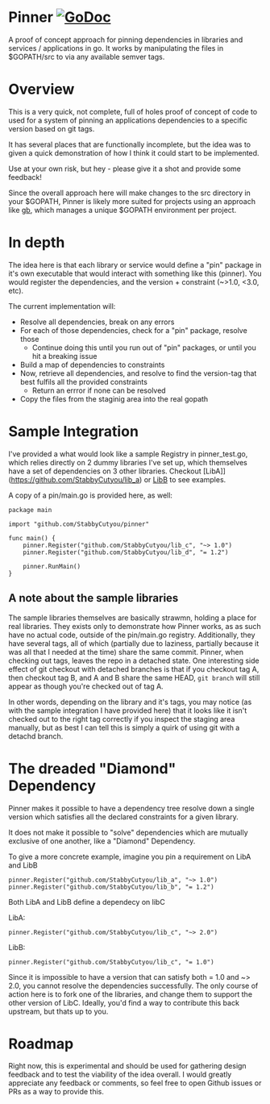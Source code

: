 # Pinner [![GoDoc](http://img.shields.io/badge/go-documentation-blue.svg?style=flat-square)](http://godoc.org/github.com/StabbyCutyou/pinner)
A proof of concept approach for pinning dependencies in libraries and services / applications
in go. It works by manipulating the files in $GOPATH/src to via any available semver tags.

# Overview
This is a very quick, not complete, full of holes proof of concept of code to used
for a system of pinning an applications dependencies to a specific version based
on git tags.

It has several places that are functionally incomplete, but the idea was to given
a quick demonstration of how I think it could start to be implemented.

Use at your own risk, but hey - please give it a shot and provide some feedback!

Since the overall approach here will make changes to the src directory in your $GOPATH,
Pinner is likely more suited for projects using an approach like [gb](getgb.io),
which manages a unique $GOPATH environment per project.

# In depth
The idea here is that each library or service would define a "pin" package in it's
own executable that would interact with something like this (pinner). You would
register the dependencies, and the version + constraint (~>1.0, <3.0, etc).

The current implementation will:

* Resolve all dependencies, break on any errors
* For each of those dependencies, check for a "pin" package, resolve those
    * Continue doing this until you run out of "pin" packages, or until you hit a breaking issue
* Build a map of dependencies to constraints
* Now, retrieve all dependencies, and resolve to find the version-tag that best fulfils all the provided constraints
  * Return an errror if none can be resolved
* Copy the files from the staginig area into the real gopath

# Sample Integration

I've provided a what would look like a sample Registry in pinner_test.go, which relies
directly on 2 dummy libraries I've set up, which themselves have a set of dependencies on
3 other libraries. Checkout [LibA]](https://github.com/StabbyCutyou/lib_a) or [LibB](https://github.com/StabbyCutyou/lib_b) to see examples.

A copy of a pin/main.go is provided here, as well:

```golang
package main

import "github.com/StabbyCutyou/pinner"

func main() {
	pinner.Register("github.com/StabbyCutyou/lib_c", "~> 1.0")
	pinner.Register("github.com/StabbyCutyou/lib_d", "= 1.2")

	pinner.RunMain()
}
```

## A note about the sample libraries

The sample libraries themselves are basically strawmn, holding a place for real libraries.
They exists only to demonstrate how Pinner works, as as such have no actual code,
outside of the pin/main.go registry. Additionally, they have several tags, all of
which (partially due to laziness, partially because it was all that I needed at the time)
share the same commit. Pinner, when checking out tags, leaves the repo in a detached state.
One interesting side effect of git checkout with detached branches is that if you checkout
tag A, then checkout tag B, and A and B share the same HEAD, ```git branch``` will still
appear as though you're checked out of tag A.

In other words, depending on the library and it's tags, you may notice (as with the sample
integration I have provided here) that it looks like it isn't checked out to the right tag
correctly if you inspect the staging area manually, but as best I can tell this is simply
a quirk of using git with a detachd branch.

# The dreaded "Diamond" Dependency

Pinner makes it possible to have a dependency tree resolve down a single version which
satisfies all the declared constraints for a given library.

It does not make it possible to "solve" dependencies which are mutually exclusive
of one another, like a "Diamond" Dependency.

To give a more concrete example, imagine you pin a requirement on LibA and LibB

```golang
pinner.Register("github.com/StabbyCutyou/lib_a", "~> 1.0")
pinner.Register("github.com/StabbyCutyou/lib_b", "= 1.2")
```

Both LibA and LibB define a dependecy on libC

LibA:
```golang
pinner.Register("github.com/StabbyCutyou/lib_c", "~> 2.0")
```

LibB:
```golang
pinner.Register("github.com/StabbyCutyou/lib_c", "= 1.0")
```

Since it is impossible to have a version that can satisfy both = 1.0 and ~> 2.0,
you cannot resolve the dependencies successfully. The only course of action here is to
fork one of the libraries, and change them to support the other version of LibC. Ideally,
you'd find a way to contribute this back upstream, but thats up to you.

# Roadmap

Right now, this is experimental and should be used for gathering design feedback
and to test the viability of the idea overall. I would greatly appreciate any
feedback or comments, so feel free to open Github issues or PRs as a way to provide this.
